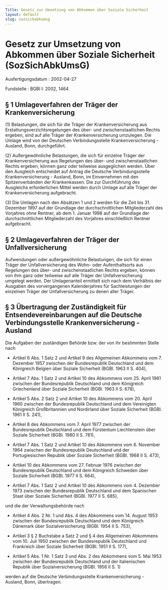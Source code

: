 ```yaml
---
Title: Gesetz zur Umsetzung von Abkommen über Soziale Sicherheit
layout: default
slug: sozsichabkumsg
---
```


# Gesetz zur Umsetzung von Abkommen über Soziale Sicherheit (SozSichAbkUmsG)

Ausfertigungsdatum
:   2002-04-27

Fundstelle
:   BGBl I: 2002, 1464



## § 1 Umlageverfahren der Träger der Krankenversicherung

(1) Belastungen, die sich für die Träger der Krankenversicherung aus
Erstattungsverzichtsregelungen des über- und zwischenstaatlichen
Rechts ergeben, sind auf alle Träger der Krankenversicherung
umzulegen. Die Umlage wird von der Deutschen Verbindungsstelle
Krankenversicherung - Ausland, Bonn, durchgeführt.

(2) Außergewöhnliche Belastungen, die sich für einzelne Träger der
Krankenversicherung aus Regelungen des über- und zwischenstaatlichen
Rechts ergeben, können ganz oder teilweise ausgeglichen werden. Über
den Ausgleich entscheidet auf Antrag die Deutsche Verbindungsstelle
Krankenversicherung - Ausland, Bonn, im Einvernehmen mit den
Spitzenverbänden der Krankenkassen. Die zur Durchführung des
Ausgleichs erforderlichen Mittel werden durch Umlage auf alle Träger
der Krankenversicherung aufgebracht.

(3) Die Umlagen nach den Absätzen 1 und 2 werden für die Zeit bis 31.
Dezember 1997 auf der Grundlage der durchschnittlichen Mitgliederzahl
des Vorjahres ohne Rentner, ab dem 1. Januar 1998 auf der Grundlage
der durchschnittlichen Mitgliederzahl des Vorjahres einschließlich
Rentner aufgebracht.


## § 2 Umlageverfahren der Träger der Unfallversicherung

Aufwendungen oder außergewöhnliche Belastungen, die sich für einen
Träger der Unfallversicherung des Wohn- oder Aufenthaltsorts aus
Regelungen des über- und zwischenstaatlichen Rechts ergeben, können
von ihm ganz oder teilweise auf alle Träger der Unfallversicherung
umgelegt werden. Der Umlagenanteil ermittelt sich nach dem Verhältnis
der Ausgaben des vorvergangenen Kalenderjahres für Sachleistungen der
einzelnen Träger der Unfallversicherung zu denen aller Träger.


## § 3 Übertragung der Zuständigkeit für Entsendevereinbarungen auf die Deutsche Verbindungsstelle Krankenversicherung - Ausland

Die Aufgaben der zuständigen Behörde bzw. der von ihr bestimmten
Stelle nach

-   Artikel 6 Abs. 1 Satz 2 und Artikel 9 des Allgemeinen Abkommens vom 7.
    Dezember 1957 zwischen der Bundesrepublik Deutschland und dem
    Königreich Belgien über Soziale Sicherheit (BGBl. 1963 II S. 404),


-   Artikel 7 Abs. 1 Satz 2 und Artikel 10 des Abkommens vom 25. April
    1961 zwischen der Bundesrepublik Deutschland und dem Königreich
    Griechenland über Soziale Sicherheit (BGBl. 1963 II S. 678),


-   Artikel 5 Abs. 2 Satz 2 und Artikel 10 des Abkommens vom 20. April
    1960 zwischen der Bundesrepublik Deutschland und dem Vereinigten
    Königreich Großbritannien und Nordirland über Soziale Sicherheit
    (BGBl. 1961 II S. 241),


-   Artikel 8 des Abkommens vom 7. April 1977 zwischen der Bundesrepublik
    Deutschland und dem Fürstentum Liechtenstein über Soziale Sicherheit
    (BGBl. 1980 II S. 781),


-   Artikel 7 Abs. 1 Satz 2 und Artikel 10 des Abkommens vom 6. November
    1964 zwischen der Bundesrepublik Deutschland und der Portugiesischen
    Republik über Soziale Sicherheit (BGBl. 1968 II S. 473),


-   Artikel 10 des Abkommens vom 27. Februar 1976 zwischen der
    Bundesrepublik Deutschland und dem Königreich Schweden über Soziale
    Sicherheit (BGBl. 1977 II S. 664),


-   Artikel 7 Abs. 1 Satz 2 und Artikel 10 des Abkommens vom 4. Dezember
    1973 zwischen der Bundesrepublik Deutschland und dem Spanischen Staat
    über Soziale Sicherheit (BGBl. 1977 II S. 685),



und die der Verwaltungsbehörde nach

-   Artikel 4 Abs. 2 Nr. 1 und Abs. 4 des Abkommens vom 14. August 1953
    zwischen der Bundesrepublik Deutschland und dem Königreich Dänemark
    über Sozialversicherung (BGBl. 1954 II S. 753),


-   Artikel 3 § 2 Buchstabe a Satz 2 und § 4 des Allgemeinen Abkommens vom
    10\. Juli 1950 zwischen der Bundesrepublik Deutschland und Frankreich
    über Soziale Sicherheit (BGBl. 1951 II S. 177),


-   Artikel 5 Abs. 1 Nr. 1 Satz 3 und Abs. 2 des Abkommens vom 5. Mai 1953
    zwischen der Bundesrepublik Deutschland und der italienischen Republik
    über Sozialversicherung (BGBl. 1956 II S. 1)



werden auf die Deutsche Verbindungsstelle Krankenversicherung -
Ausland, Bonn, übertragen.

